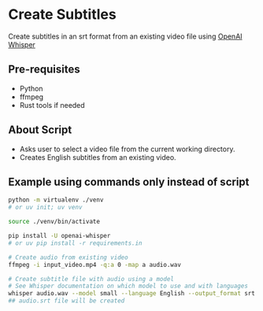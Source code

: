# Create Subtitles

Create subtitles in an srt format from an existing video file using [OpenAI Whisper](https://github.com/openai/whisper)

## Pre-requisites

- Python
- ffmpeg
- Rust tools if needed

## About Script

- Asks user to select a video file from the current working directory.
- Creates English subtitles from an existing video.

## Example using commands only instead of script

```sh
python -m virtualenv ./venv
# or uv init; uv venv

source ./venv/bin/activate

pip install -U openai-whisper
# or uv pip install -r requirements.in

# Create audio from existing video
ffmpeg -i input_video.mp4 -q:a 0 -map a audio.wav

# Create subtitle file with audio using a model
# See Whisper documentation on which model to use and with languages
whisper audio.wav --model small --language English --output_format srt
## audio.srt file will be created

```
